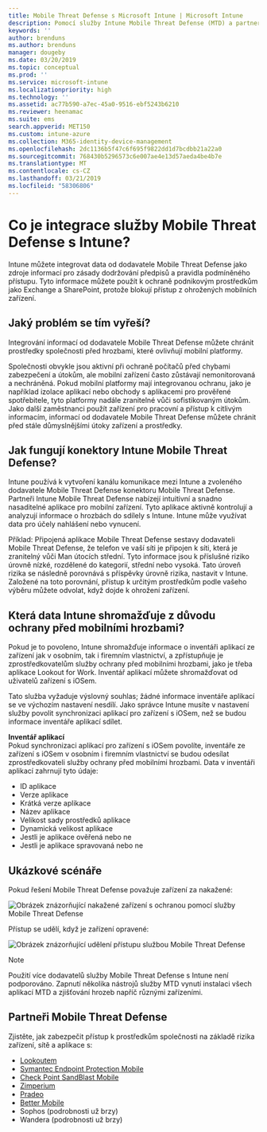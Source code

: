 ```yaml
---
title: Mobile Threat Defense s Microsoft Intune | Microsoft Intune
description: Pomocí služby Intune Mobile Threat Defense (MTD) a partnerem Mobile Threat Defense můžete chránit přístup k podnikovým prostředkům na základě rizika zařízení.
keywords: ''
author: brenduns
ms.author: brenduns
manager: dougeby
ms.date: 03/20/2019
ms.topic: conceptual
ms.prod: ''
ms.service: microsoft-intune
ms.localizationpriority: high
ms.technology: ''
ms.assetid: ac77b590-a7ec-45a0-9516-ebf5243b6210
ms.reviewer: heenamac
ms.suite: ems
search.appverid: MET150
ms.custom: intune-azure
ms.collection: M365-identity-device-management
ms.openlocfilehash: 2dc1136b5f47c6f695f9822dd1d7bcdbb21a22a0
ms.sourcegitcommit: 768430b5296573c6e007ae4e13d57aeda4be4b7e
ms.translationtype: MT
ms.contentlocale: cs-CZ
ms.lasthandoff: 03/21/2019
ms.locfileid: "58306806"
---
```

# <a name="what-is-mobile-threat-defense-integration-with-intune"></a>Co je integrace služby Mobile Threat Defense s Intune?
Intune můžete integrovat data od dodavatele Mobile Threat Defense jako zdroje informací pro zásady dodržování předpisů a pravidla podmíněného přístupu. Tyto informace můžete použít k ochraně podnikovým prostředkům jako Exchange a SharePoint, protože blokují přístup z ohrožených mobilních zařízení.  

## <a name="what-problem-does-this-solve"></a>Jaký problém se tím vyřeší?
Integrování informací od dodavatele Mobile Threat Defense můžete chránit prostředky společnosti před hrozbami, které ovlivňují mobilní platformy.  

Společnosti obvykle jsou aktivní při ochraně počítačů před chybami zabezpečení a útokům, ale mobilní zařízení často zůstávají nemonitorovaná a nechráněná. Pokud mobilní platformy mají integrovanou ochranu, jako je například izolace aplikací nebo obchody s aplikacemi pro prověřené spotřebitele, tyto platformy nadále zranitelné vůči sofistikovaným útokům. Jako další zaměstnanci použít zařízení pro pracovní a přístup k citlivým informacím, informací od dodavatele Mobile Threat Defense můžete chránit před stále důmyslnějšími útoky zařízení a prostředky.  

## <a name="how-do-the-intune-mobile-threat-defense-connectors-work"></a>Jak fungují konektory Intune Mobile Threat Defense?

Intune používá k vytvoření kanálu komunikace mezi Intune a zvoleného dodavatele Mobile Threat Defense konektoru Mobile Threat Defense. Partneři Intune Mobile Threat Defense nabízejí intuitivní a snadno nasaditelné aplikace pro mobilní zařízení. Tyto aplikace aktivně kontrolují a analyzují informace o hrozbách do sdílely s Intune. Intune může využívat data pro účely nahlášení nebo vynucení.  

Příklad: Připojená aplikace Mobile Threat Defense sestavy dodavateli Mobile Threat Defense, že telefon ve vaší síti je připojen k síti, která je zranitelný vůči Man útocích střední. Tyto informace jsou k příslušné riziko úrovně nízké, rozdělené do kategorií, střední nebo vysoká. Tato úroveň rizika se následně porovnává s příspěvky úrovně rizika, nastavit v Intune. Založené na toto porovnání, přístup k určitým prostředkům podle vašeho výběru můžete odvolat, když dojde k ohrožení zařízení.

## <a name="what-data-does-intune-collect-for-mobile-threat-defense"></a>Která data Intune shromažďuje z důvodu ochrany před mobilními hrozbami?

Pokud je to povoleno, Intune shromažďuje informace o inventáři aplikací ze zařízení jak v osobním, tak i firemním vlastnictví, a zpřístupňuje je zprostředkovatelům služby ochrany před mobilními hrozbami, jako je třeba aplikace Lookout for Work. Inventář aplikací můžete shromažďovat od uživatelů zařízení s iOSem.

Tato služba vyžaduje výslovný souhlas; žádné informace inventáře aplikací se ve výchozím nastavení nesdílí. Jako správce Intune musíte v nastavení služby povolit synchronizaci aplikací pro zařízení s iOSem, než se budou informace inventáře aplikací sdílet.

**Inventář aplikací**  
Pokud synchronizaci aplikací pro zařízení s iOSem povolíte, inventáře ze zařízení s iOSem v osobním i firemním vlastnictví se budou odesílat zprostředkovateli služby ochrany před mobilními hrozbami. Data v inventáři aplikací zahrnují tyto údaje:

 - ID aplikace
 - Verze aplikace
 - Krátká verze aplikace
 - Název aplikace
 - Velikost sady prostředků aplikace
 - Dynamická velikost aplikace
 - Jestli je aplikace ověřená nebo ne
 - Jestli je aplikace spravovaná nebo ne

## <a name="sample-scenarios"></a>Ukázkové scénáře

Pokud řešení Mobile Threat Defense považuje zařízení za nakažené:

![Obrázek znázorňující nakažené zařízení s ochranou pomocí služby Mobile Threat Defense](./media/MTD-image-1.png)

Přístup se udělí, když je zařízení opravené:

![Obrázek znázorňující udělení přístupu službou Mobile Threat Defense](./media/MTD-image-2.png)

> [!NOTE] 
> Použití více dodavatelů služby Mobile Threat Defense s Intune není podporováno. Zapnutí několika nástrojů služby MTD vynutí instalaci všech aplikací MTD a zjišťování hrozeb napříč různými zařízeními.

## <a name="mobile-threat-defense-partners"></a>Partneři Mobile Threat Defense

Zjistěte, jak zabezpečit přístup k prostředkům společnosti na základě rizika zařízení, sítě a aplikace s:

- [Lookoutem](lookout-mobile-threat-defense-connector.md)
- [Symantec Endpoint Protection Mobile](skycure-mobile-threat-defense-connector.md)
- [Check Point SandBlast Mobile](checkpoint-sandblast-mobile-mobile-threat-defense-connector.md)
- [Zimperium](zimperium-mobile-threat-defense-connector.md)
- [Pradeo](pradeo-mobile-threat-defense-connector.md)
- [Better Mobile](better-mobile-threat-defense-connector.md)
- Sophos (podrobnosti už brzy)
- Wandera (podrobnosti už brzy)
